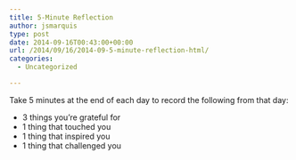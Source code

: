 ```yaml
---
title: 5-Minute Reflection
author: jsmarquis
type: post
date: 2014-09-16T00:43:00+00:00
url: /2014/09/16/2014-09-5-minute-reflection-html/
categories:
  - Uncategorized

---
```

Take 5 minutes at the end of each day to record the following from that day:

- 3 things you&#8217;re grateful for
- 1 thing that touched you
- 1 thing that inspired you
- 1 thing that challenged you
